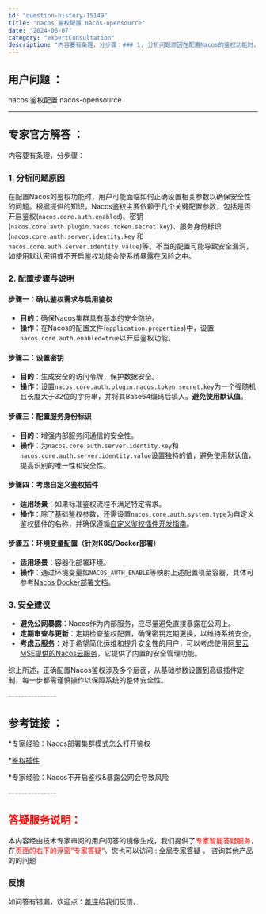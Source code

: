 ```yaml
---
id: "question-history-15149"
title: "nacos 鉴权配置 nacos-opensource"
date: "2024-06-07"
category: "expertConsultation"
description: "内容要有条理，分步骤：### 1. 分析问题原因在配置Nacos的鉴权功能时，用户可能面临如何正确设置相关参数以确保安全性的问题。根据提供的知识，Nacos鉴权主要依赖于几个关键配置参数，包括是否开启鉴权(`nacos.core.auth.enabled`)、密钥(`nacos.core.auth."
---
```


## 用户问题 ： 
 nacos 鉴权配置 nacos-opensource 

---------------
## 专家官方解答 ：

内容要有条理，分步骤：

### 1. 分析问题原因

在配置Nacos的鉴权功能时，用户可能面临如何正确设置相关参数以确保安全性的问题。根据提供的知识，Nacos鉴权主要依赖于几个关键配置参数，包括是否开启鉴权(`nacos.core.auth.enabled`)、密钥(`nacos.core.auth.plugin.nacos.token.secret.key`)、服务身份标识(`nacos.core.auth.server.identity.key` 和 `nacos.core.auth.server.identity.value`)等。不当的配置可能导致安全漏洞，如使用默认密钥或不开启鉴权功能会使系统暴露在风险之中。

### 2. 配置步骤与说明

#### 步骤一：确认鉴权需求与启用鉴权

- **目的**：确保Nacos集群具有基本的安全防护。
- **操作**：在Nacos的配置文件(`application.properties`)中，设置`nacos.core.auth.enabled=true`以开启鉴权功能。

#### 步骤二：设置密钥

- **目的**：生成安全的访问令牌，保护数据安全。
- **操作**：设置`nacos.core.auth.plugin.nacos.token.secret.key`为一个强随机且长度大于32位的字符串，并将其Base64编码后填入。**避免使用默认值**。

#### 步骤三：配置服务身份标识

- **目的**：增强内部服务间通信的安全性。
- **操作**：为`nacos.core.auth.server.identity.key`和`nacos.core.auth.server.identity.value`设置独特的值，避免使用默认值，提高识别的唯一性和安全性。

#### 步骤四：考虑自定义鉴权插件

- **适用场景**：如果标准鉴权流程不满足特定需求。
- **操作**：除了基础鉴权参数，还需设置`nacos.core.auth.system.type`为自定义鉴权插件的名称，并确保遵循[自定义鉴权插件开发指南](https://nacos.io/docs/latest/plugin/auth-plugin/)。

#### 步骤五：环境变量配置（针对K8S/Docker部署）

- **适用场景**：容器化部署环境。
- **操作**：通过环境变量如`NACOS_AUTH_ENABLE`等映射上述配置项至容器，具体可参考[Nacos Docker部署文档](https://github.com/nacos-group/nacos-docker)。

### 3. 安全建议

- **避免公网暴露**：Nacos作为内部服务，应尽量避免直接暴露在公网上。
- **定期审查与更新**：定期检查鉴权配置，确保密钥定期更换，以维持系统安全。
- **考虑云服务**：对于希望简化运维和提升安全性的用户，可以考虑使用[阿里云MSE提供的Nacos云服务](https://www.aliyun.com/product/aliware/mse?spm=nacos.cloud.topbar.0.0.0)，它提供了内置的安全管理功能。

综上所述，正确配置Nacos鉴权涉及多个层面，从基础参数设置到高级插件定制，每一步都需谨慎操作以保障系统的整体安全性。


<font color="#949494">---------------</font> 


## 参考链接 ：

*专家经验：Nacos部署集群模式怎么打开鉴权 
 
 *[鉴权插件](https://nacos.io/docs/latest/plugin/auth-plugin)
 
 *专家经验：Nacos不开启鉴权&暴露公网会导致风险 


 <font color="#949494">---------------</font> 
 


## <font color="#FF0000">答疑服务说明：</font> 

本内容经由技术专家审阅的用户问答的镜像生成，我们提供了<font color="#FF0000">专家智能答疑服务</font>，在<font color="#FF0000">页面的右下的浮窗”专家答疑“</font>。您也可以访问 : [全局专家答疑](https://opensource.alibaba.com/chatBot) 。 咨询其他产品的的问题

### 反馈
如问答有错漏，欢迎点：[差评](https://ai.nacos.io/user/feedbackByEnhancerGradePOJOID?enhancerGradePOJOId=15159)给我们反馈。
